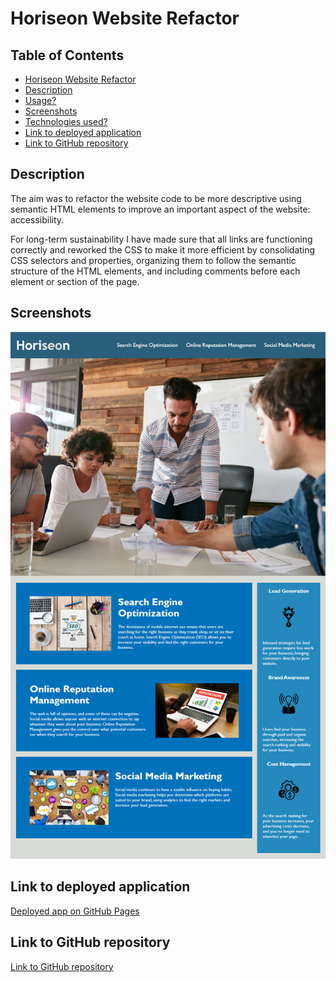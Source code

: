 # Horiseon Website Refactor

## Table of Contents
  - [Horiseon Website Refactor](#horiseon-website-refactor)
  - [Description](#description)
  - [Usage?](#usage)
  - [Screenshots](#screenshots)
  - [Technologies used?](#technologies-used)
  - [Link to deployed application](#link-to-deployed-application)
  - [Link to GitHub repository](#link-to-github-repository)

## Description
The aim was  to refactor the website code to be more descriptive using semantic HTML elements to improve an important aspect of the website: accessibility.

For long-term sustainability I have made sure that all links are functioning correctly and reworked the CSS to make it more efficient by consolidating CSS selectors and properties, organizing them to follow the semantic structure of the HTML elements, and including comments before each element or section of the page.

## Screenshots
![alt text](assets/01-html-css-git-challenge-demo.png) 
## Link to deployed application
[Deployed app on GitHub Pages]( https://dlalloyd.github.io/challenge_01/)

## Link to GitHub repository
[Link to GitHub repository](https://github.com/dlalloyd/challenge_01)